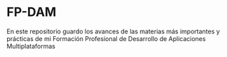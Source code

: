 # FP-DAM
En este repositorio guardo los avances de las materias más importantes y  prácticas de mi Formación Profesional de Desarrollo de Aplicaciones Multiplataformas

